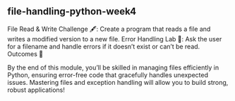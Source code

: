 ## file-handling-python-week4
File Read & Write Challenge 🖋️: Create a program that reads a file and writes a modified version to a new file. Error Handling Lab 🧪: Ask the user for a filename and handle errors if it doesn’t exist or can’t be read. Outcomes 🎉

By the end of this module, you’ll be skilled in managing files efficiently in Python, ensuring error-free code that gracefully handles unexpected issues. Mastering files and exception handling will allow you to build strong, robust applications!

